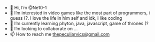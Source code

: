 - 👋 Hi, I’m @Ne10-1
- 👀 I’m interested in video games like the most part of programmers, i guess (?. I love the life in him self and idk, i like coding
- 🌱 I’m currently learning phyton, java, javascript, game of thrones (?
- 💞️ I’m looking to collaborate on ...
- 📫 How to reach me thepeculiarvics@gmail.com

<!---
Ne10-1/Ne10-1 is a ✨ special ✨ repository because its `README.md` (this file) appears on your GitHub profile.
You can click the Preview link to take a look at your changes.
--->
